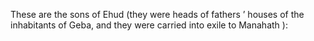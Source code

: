 These are the sons of Ehud (they were heads of fathers ’ houses of the inhabitants of Geba, and they were carried into exile to Manahath ):
